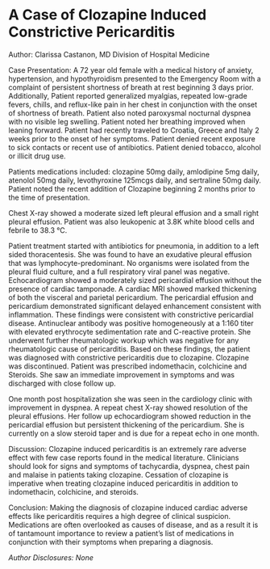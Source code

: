 # A Case of Clozapine Induced Constrictive Pericarditis

Author: Clarissa Castanon, MD Division of Hospital Medicine

Case Presentation: A 72 year old female with a medical history of anxiety, hypertension, and hypothyroidism presented to the Emergency Room with a complaint of persistent shortness of breath at rest beginning 3 days prior. Additionally, Patient reported generalized myalgias, repeated low-grade fevers, chills, and reflux-like pain in her chest in conjunction with the onset of shortness of breath. Patient also noted paroxysmal nocturnal dyspnea with no visible leg swelling. Patient noted her breathing improved when leaning forward. Patient had recently traveled to Croatia, Greece and Italy 2 weeks prior to the onset of her symptoms. Patient denied recent exposure to sick contacts or recent use of antibiotics. Patient denied tobacco, alcohol or illicit drug use.

Patients medications included: clozapine 50mg daily, amlodipine 5mg daily, atenolol 50mg daily, levothyroxine 125mcgs daily, and sertraline 50mg daily. Patient noted the recent addition of Clozapine beginning 2 months prior to the time of presentation.

Chest X-ray showed a moderate sized left pleural effusion and a small right pleural effusion. Patient was also leukopenic at 3.8K white blood cells and febrile to 38.3 ℃.

Patient treatment started with antibiotics for pneumonia, in addition to a left sided thoracentesis. She was found to have an exudative pleural effusion that was lymphocyte-predominant. No organisms were isolated from the pleural fluid culture, and a full respiratory viral panel was negative. Echocardiogram showed a moderately sized pericardial effusion without the presence of cardiac tamponade. A cardiac MRI showed marked thickening of both the visceral and parietal pericardium. The pericardial effusion and pericardium demonstrated significant delayed enhancement consistent with inflammation. These findings were consistent with constrictive pericardial disease. Antinuclear antibody was positive homogeneously at a 1:160 titer with elevated erythrocyte sedimentation rate and C-reactive protein. She underwent further rheumatologic workup which was negative for any rheumatologic cause of pericarditis. Based on these findings, the patient was diagnosed with constrictive pericarditis due to clozapine. Clozapine was discontinued. Patient was prescribed indomethacin, colchicine and Steroids. She saw an immediate improvement in symptoms and was discharged with close follow up.

One month post hospitalization she was seen in the cardiology clinic with improvement in dyspnea. A repeat chest X-ray showed resolution of the pleural effusions. Her follow up echocardiogram showed reduction in the pericardial effusion but persistent thickening of the pericardium. She is currently on a slow steroid taper and is due for a repeat echo in one month.

Discussion: Clozapine induced pericarditis is an extremely rare adverse effect with few case reports found in the medical literature. Clinicians should look for signs and symptoms of tachycardia, dyspnea, chest pain and malaise in patients taking clozapine. Cessation of clozapine is imperative when treating clozapine induced pericarditis in addition to indomethacin, colchicine, and steroids.

Conclusion: Making the diagnosis of clozapine induced cardiac adverse effects like pericarditis requires a high degree of clinical suspicion. Medications are often overlooked as causes of disease, and as a result it is of tantamount importance to review a patient’s list of medications in conjunction with their symptoms when preparing a diagnosis.

*Author Disclosures: None*
